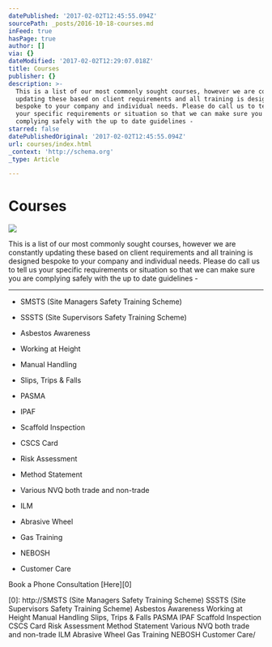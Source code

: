 ```yaml
---
datePublished: '2017-02-02T12:45:55.094Z'
sourcePath: _posts/2016-10-18-courses.md
inFeed: true
hasPage: true
author: []
via: {}
dateModified: '2017-02-02T12:29:07.018Z'
title: Courses
publisher: {}
description: >-
  This is a list of our most commonly sought courses, however we are constantly
  updating these based on client requirements and all training is designed
  bespoke to your company and individual needs. Please do call us to tell us
  your specific requirements or situation so that we can make sure you are
  complying safely with the up to date guidelines -
starred: false
datePublishedOriginal: '2017-02-02T12:45:55.094Z'
url: courses/index.html
_context: 'http://schema.org'
_type: Article

---
```

# Courses
![](https://the-grid-user-content.s3-us-west-2.amazonaws.com/7848c08b-561a-4915-b1a1-2c0866eacae2.jpg)

This is a list of our most commonly sought courses, however we are constantly updating these based on client requirements and all training is designed bespoke to your company and individual needs. Please do call us to tell us your specific requirements or situation so that we can make sure you are complying safely with the up to date guidelines -

---

* SMSTS (Site Managers Safety Training Scheme)

* SSSTS (Site Supervisors Safety Training Scheme)

* Asbestos Awareness

* Working at Height

* Manual Handling

* Slips, Trips & Falls

* PASMA

* IPAF

* Scaffold Inspection

* CSCS Card

* Risk Assessment

* Method Statement

* Various NVQ both trade and non-trade

* ILM

* Abrasive Wheel

* Gas Training

* NEBOSH

* Customer Care

Book a Phone Consultation [Here][0]

[0]: http://SMSTS (Site Managers Safety Training Scheme) SSSTS (Site Supervisors Safety Training Scheme) Asbestos Awareness Working at Height Manual Handling Slips, Trips & Falls PASMA IPAF Scaffold Inspection CSCS Card Risk Assessment Method Statement Various NVQ both trade and non-trade ILM Abrasive Wheel Gas Training NEBOSH Customer Care/